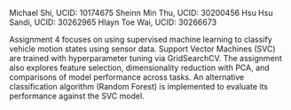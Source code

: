 Michael Shi,    UCID: 10174675
Sheinn Min Thu, UCID: 30200456
Hsu Hsu Sandi,  UCID: 30262965
Hlayn Toe Wai,  UCID: 30266673

Assignment 4 focuses on using supervised machine learning to classify vehicle motion states using sensor data. Support Vector Machines (SVC) are trained with hyperparameter tuning via GridSearchCV. The assignment also explores feature selection, dimensionality reduction with PCA, and comparisons of model performance across tasks. An alternative classification algorithm (Random Forest) is implemented to evaluate its performance against the SVC model.